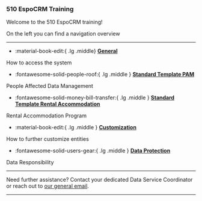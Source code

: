 ### 510 EspoCRM Training 


<!-- markdownlint-disable-next-line no-trailing-punctuation -->

Welcome to the 510 EspoCRM training!

On the left you can find a navigation overview 

---

<!-- markdownlint-disable -->
<div class="grid cards" markdown>

- :material-book-edit:{ .lg .middle} [__General__](./general/index.md)


How to access the system
  
-  :fontawesome-solid-people-roof:{ .lg .middle } [__Standard Template PAM__](./pam/page1.md)
  
 
People Affected Data Management 


- :fontawesome-solid-money-bill-transfer:{ .lg .middle } [__Standard Template Rental Accommodation__](./rental/page1.md)


Rental Accommodation Program 


-  :material-book-edit:{ .lg .middle } [__Customization__](./rental/page1.md)
  

How to further customize entities 


-  :fontawesome-solid-users-gear:{ .lg .middle } [__Data Protection__](./protection/page1.md)


Data Responsibility


</div>

<!-- markdownlint-enable -->


---

Need further assistance? Contact your dedicated Data Service Coordinator
or reach out to [our general email](mailto:support@510.global).

---
